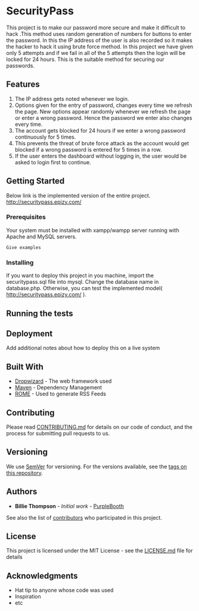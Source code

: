 # SecurityPass

  This project is to make our password more secure and make it difficult to hack .This method uses random generation of numbers for
buttons to enter the password. In this the IP address of the user is also recorded so it makes the hacker to hack it using brute force method. In this project we have given only 5 attempts and if we fail in all of the 5 attempts then the login will be locked for 24 hours. This is the suitable method for securing our passwords.

## Features
1. The IP address gets noted whenever we login.
2. Options given for the entry of password, changes every time we
refresh the page. New options appear randomly whenever we
refresh the page or enter a wrong password. Hence the password
we enter also changes every time.
3. The account gets blocked for 24 hours if we enter a wrong
password continuously for 5 times.
4. This prevents the threat of brute force attack as the account
would get blocked if a wrong password is entered for 5 times in a
row.
5. If the user enters the dashboard without logging in, the user
would be asked to login first to continue.

## Getting Started

Below link is the implemented version of the entire project.
http://securitypass.epizy.com/

### Prerequisites

Your system must be installed with xampp/wampp server running with Apache and MySQL servers.

```
Give examples
```

### Installing

If you want to deploy this project in you machine, import the securitypass.sql file into mysql. Change the database name in database.php.
Otherwise, you can test the implemented model( http://securitypass.epizy.com/ ).

## Running the tests



## Deployment

Add additional notes about how to deploy this on a live system

## Built With

* [Dropwizard](http://www.dropwizard.io/1.0.2/docs/) - The web framework used
* [Maven](https://maven.apache.org/) - Dependency Management
* [ROME](https://rometools.github.io/rome/) - Used to generate RSS Feeds

## Contributing

Please read [CONTRIBUTING.md](https://gist.github.com/PurpleBooth/b24679402957c63ec426) for details on our code of conduct, and the process for submitting pull requests to us.

## Versioning

We use [SemVer](http://semver.org/) for versioning. For the versions available, see the [tags on this repository](https://github.com/your/project/tags). 

## Authors

* **Billie Thompson** - *Initial work* - [PurpleBooth](https://github.com/PurpleBooth)

See also the list of [contributors](https://github.com/your/project/contributors) who participated in this project.

## License

This project is licensed under the MIT License - see the [LICENSE.md](LICENSE.md) file for details

## Acknowledgments

* Hat tip to anyone whose code was used
* Inspiration
* etc
